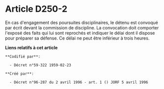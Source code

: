 # Article D250-2

En cas d'engagement des poursuites disciplinaires, le détenu est convoqué par écrit devant la commission de discipline. La
convocation doit comporter l'exposé des faits qui lui sont reprochés et indiquer le délai dont il dispose pour préparer sa
défense. Ce délai ne peut être inférieur à trois heures.

**Liens relatifs à cet article**

	**Codifié par**:

	  - Décret n°59-322 1959-02-23

	**Créé par**:

	  - Décret n°96-287 du 2 avril 1996 - art. 1 () JORF 5 avril 1996
